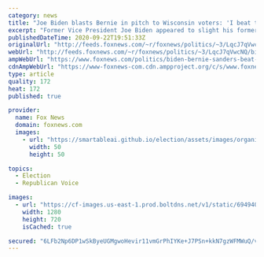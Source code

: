 ```yaml
---
category: news
title: "Joe Biden blasts Bernie in pitch to Wisconsin voters: 'I beat the socialist'"
excerpt: "Former Vice President Joe Biden appeared to slight his former opponent, Sen. Bernie Sanders, I-Vt., on Monday in an attempt to assuage voters' concerns that he would pursue a socialist agenda."
publishedDateTime: 2020-09-22T19:51:33Z
originalUrl: "http://feeds.foxnews.com/~r/foxnews/politics/~3/LqcJ7qVwcNQ/biden-bernie-sanders-beat-the-socialist"
webUrl: "http://feeds.foxnews.com/~r/foxnews/politics/~3/LqcJ7qVwcNQ/biden-bernie-sanders-beat-the-socialist"
ampWebUrl: "https://www.foxnews.com/politics/biden-bernie-sanders-beat-the-socialist.amp"
cdnAmpWebUrl: "https://www-foxnews-com.cdn.ampproject.org/c/s/www.foxnews.com/politics/biden-bernie-sanders-beat-the-socialist.amp"
type: article
quality: 172
heat: 172
published: true

provider:
  name: Fox News
  domain: foxnews.com
  images:
    - url: "https://smartableai.github.io/election/assets/images/organizations/foxnews.com-50x50.jpg"
      width: 50
      height: 50

topics:
  - Election
  - Republican Voice

images:
  - url: "https://cf-images.us-east-1.prod.boltdns.net/v1/static/694940094001/61959596-0d98-4041-871e-42d44804e43a/60026380-acf7-43b8-b58a-9342900ef336/1280x720/match/image.jpg"
    width: 1280
    height: 720
    isCached: true

secured: "6LFb2Np6DP1wSkByeUGMgwoHevir11vmGrPhIYKe+J7PSn+kkN7gzWFMWuQ/vR4tXSYfdSByH1E22Wh9aXGgqrejKD3Oq1VoKmna9KfUy6XStGUGwr9XqPRaGkaOCTo1TKm+9P7CwYBupLynJIJI/kULK4se23UCLkNbcoWl4sNXQHMe+vgPp7NziJRFNoXqn2p/CvtxgNsI+ijHDdtT1jiFkDUZtoHzQRgHV9VNfmMtOCevWD7ziVFUXPiNXYvlxircIIKZ8QNonINh1UViBqF7Y15QjyHAAUJwg6uozjAMvFx7vuuu0ey+d6/bg02mGKBUlEeBEM433JVl5UZxJ3ycydK84CMJtvaYDLR0A0Q=;R2kssnGGu+enW1Tqc36GHQ=="
---
```


